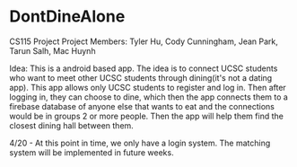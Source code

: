 # DontDineAlone
CS115 Project 
Project Members: Tyler Hu, Cody Cunningham, Jean Park, Tarun Salh, Mac Huynh 

Idea: This is a android based app. The idea is to connect UCSC students who want to meet other UCSC students through dining(it's not a dating app). This app allows only UCSC students to register and log in. Then after logging in, they can choose to dine, which then the app connects them to a firebase database of anyone else that wants to eat and the connections would be in groups 2 or more people. Then the app will help them find the closest dining hall between them.

4/20 - At this point in time, we only have a login system. The matching system will be implemented in future weeks.
